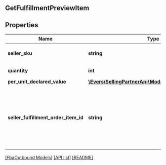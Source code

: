 ## GetFulfillmentPreviewItem

## Properties

Name | Type | Description | Notes
------------ | ------------- | ------------- | -------------
**seller_sku** | **string** | The seller SKU of the item. |
**quantity** | **int** | The item quantity. |
**per_unit_declared_value** | [**\Evers\SellingPartnerApi\Model\FbaOutbound\Money**](Money.md) |  | [optional]
**seller_fulfillment_order_item_id** | **string** | A fulfillment order item identifier that the seller creates to track items in the fulfillment preview. |

[[FbaOutbound Models]](../) [[API list]](../../Api) [[README]](../../../README.md)
